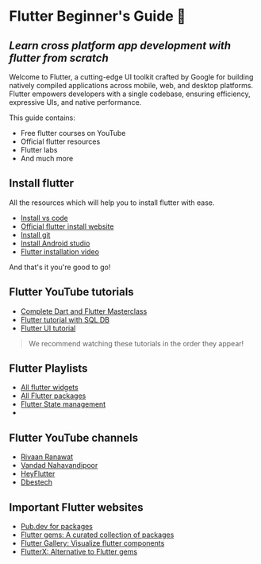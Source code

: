 
# Flutter Beginner's Guide 🚀
## _Learn cross platform app development with flutter from scratch_

Welcome to Flutter, a cutting-edge UI toolkit crafted by Google for building natively compiled applications across mobile, web, and desktop platforms. Flutter empowers developers with a single codebase, ensuring efficiency, expressive UIs, and native performance.

This guide contains:
- Free flutter courses on YouTube
- Official flutter resources
- Flutter labs
- And much more

## Install flutter
All the resources which will help you to install flutter with ease.
- [Install vs code](https://code.visualstudio.com/download)
- [Official flutter install website](https://docs.flutter.dev/get-started/install?gclid=CjwKCAiA9dGqBhAqEiwAmRpTCzg1BT5ocJ1q3O_TbU_wuYy0ORg6ngi7JVLl4GGpy6U81xOnZOv5jRoCsbUQAvD_BwE&gclsrc=aw.ds)
- [Install git](https://git-scm.com/downloads)
- [Install Android studio](https://developer.android.com/studio)
- [Flutter installation video](https://www.youtube.com/watch?v=7b4BoyRHx-c)

And that's it you're good to go!


## Flutter YouTube tutorials

- [Complete Dart and Flutter Masterclass](https://www.youtube.com/watch?v=CzRQ9mnmh44&t=95s)
- [Flutter tutorial with SQL DB](https://www.youtube.com/watch?v=VPvVD8t02U8)
- [Flutter UI tutorial](https://www.youtube.com/watch?v=x4DydJKVvQk&t=1841s)
> We recommend watching these tutorials in the order they appear!

## Flutter Playlists

- [All flutter widgets](https://www.youtube.com/playlist?list=PL1WkZqhlAdC8enpcvzv_uAS9FmHTDOCJ8)
- [All Flutter packages](https://www.youtube.com/playlist?list=PL1WkZqhlAdC9shbzjQao6cdzqB_Wu7Hr4)
- [Flutter State management](https://www.youtube.com/playlist?list=PL6yRaaP0WPkUf-ff1OX99DVSL1cynLHxO)
- 
## Flutter YouTube channels

- [Rivaan Ranawat](https://www.youtube.com/@RivaanRanawat)
- [Vandad Nahavandipoor](https://www.youtube.com/@VandadNP)
- [HeyFlutter](https://www.youtube.com/@HeyFlutter)
- [Dbestech](https://www.youtube.com/@dbestech)

## Important Flutter websites

- [Pub.dev for packages](https://pub.dev/)
- [Flutter gems: A curated collection of packages](https://fluttergems.dev/)
- [Flutter Gallery: Visualize flutter components](https://gallery.flutter.dev/#/)
- [FlutterX: Alternative to Flutter gems](https://flutterx.com/)

